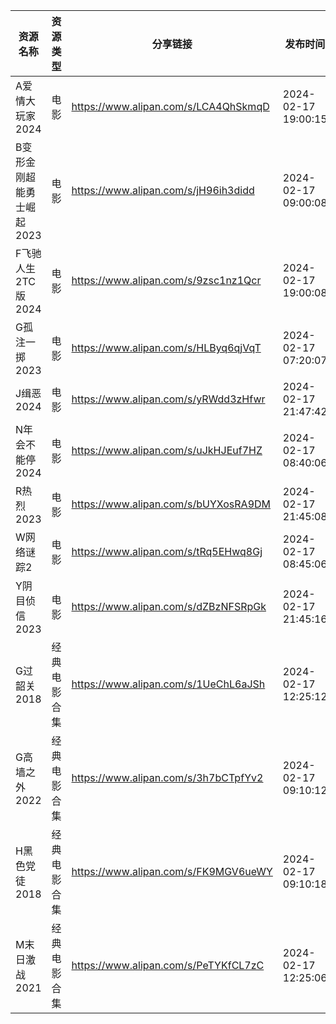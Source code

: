 | 资源名称            | 资源类型   | 分享链接                                 | 发布时间                |
| --------------- | ------ | ------------------------------------ | ------------------- |
| A爱情大玩家2024      | 电影     | https://www.alipan.com/s/LCA4QhSkmqD | 2024-02-17 19:00:15 |
| B变形金刚超能勇士崛起2023 | 电影     | https://www.alipan.com/s/jH96ih3didd | 2024-02-17 09:00:08 |
| F飞驰人生2TC版2024   | 电影     | https://www.alipan.com/s/9zsc1nz1Qcr | 2024-02-17 19:00:08 |
| G孤注一掷2023       | 电影     | https://www.alipan.com/s/HLByq6qjVqT | 2024-02-17 07:20:07 |
| J缉恶2024         | 电影     | https://www.alipan.com/s/yRWdd3zHfwr | 2024-02-17 21:47:42 |
| N年会不能停2024      | 电影     | https://www.alipan.com/s/uJkHJEuf7HZ | 2024-02-17 08:40:06 |
| R热烈2023         | 电影     | https://www.alipan.com/s/bUYXosRA9DM | 2024-02-17 21:45:08 |
| W网络谜踪2          | 电影     | https://www.alipan.com/s/tRq5EHwq8Gj | 2024-02-17 08:45:06 |
| Y阴目侦信2023       | 电影     | https://www.alipan.com/s/dZBzNFSRpGk | 2024-02-17 21:45:16 |
| G过韶关2018        | 经典电影合集 | https://www.alipan.com/s/1UeChL6aJSh | 2024-02-17 12:25:12 |
| G高墙之外2022       | 经典电影合集 | https://www.alipan.com/s/3h7bCTpfYv2 | 2024-02-17 09:10:12 |
| H黑色党徒2018       | 经典电影合集 | https://www.alipan.com/s/FK9MGV6ueWY | 2024-02-17 09:10:18 |
| M末日激战2021       | 经典电影合集 | https://www.alipan.com/s/PeTYKfCL7zC | 2024-02-17 12:25:06 |
